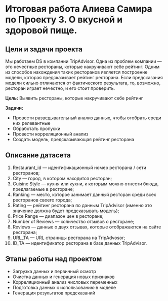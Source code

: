 
# Итоговая работа Алиева Самира по Проекту 3. О вкусной и здоровой пище.

## Цели и задачи проекта

Мы работаем DS в компании TripAdvisor. Одна из проблем компании — это нечестные рестораны, которые накручивают себе рейтинг. Одним из способов нахождения таких ресторанов является построение модели, которая предсказывает рейтинг ресторана. Если предсказания модели сильно отличаются от фактического результата, то, возможно, ресторан играет нечестно, и его стоит проверить.

**Цель:** Выявить рестораны, которые накручивают себе рейтинг

**Задачи:**
- Провести разведывательный анализ данных, чтобы отобрать среди них релевантные
- Обработать пропуски
- Провести корреляционный анализ
- Создать модель, предсказывающая рейтинг ресторана

## Описание датасета

1. Restaurant_id — идентификационный номер ресторана / сети ресторанов;
2. City — город, в котором находится ресторан;
3. Cuisine Style — кухня или кухни, к которым можно отнести блюда, предлагаемые в ресторане;
4. Ranking — место, которое занимает данный ресторан среди всех ресторанов своего города;
5. Rating — рейтинг ресторана по данным TripAdvisor (именно это значение должна будет предсказывать модель);
6. Price Range — диапазон цен в ресторане;
7. Number of Reviews — количество отзывов о ресторане;
8. Reviews — данные о двух отзывах, которые отображаются на сайте ресторана;
9. URL_TA — URL страницы ресторана на TripAdvosor;
10. ID_TA — идентификатор ресторана в базе данных TripAdvisor.

## Этапы работы над проектом

* Загрузка данных и первичный осмотр
* Очистка данных и генерация новых признаков
* Корреляционный анализ числовых переменных
* Подготовка данных к использованию в моделе
* Генерация результатов предсказаний
